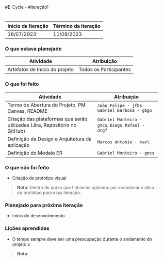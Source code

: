 #E-Cycle - #iteração1

# 

Início da Iteração | Término da iteração
------------ | -------------
16/07/2023 | 11/08/2023


### O que estava planejado
| Atividade | Atribuição |
| --- | --- |
| Artefatos de Início do projeto | Todos os Participantes |


### O que foi feito
| Atividade | Atribuição |
| --- | --- |
| Termo de Abertura do Projeto, PM Canvas, README | `João Felipe - jfbs` `Gabriel Barbosa - gbgo` |
| Criação das plataformas que serão utilizadas (Jira, Repositório no GitHub) | `Gabriel Monteiro - gmcs`, `Diego Rafael - drgf` |
| Definição de Design e Arquitetura da aplicação | `Marcos Antonio - mavl` |
| Definição do Modelo ER | `Gabriel Monteiro - gmcs` |

### O que não foi feito
* Criação de protótipo visual
> **Nota:** Dentro do prazo que tínhamos optamos por abandonar a ideia do protótipo para essa iteração.

### Planejado para próxima iteração
* Início do desenvolvimento
 

### Lições aprendidas
* O tempo sempre deve ser uma preocupação durante o andamento do projeto.x	
> **Nota:** 
